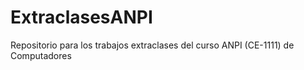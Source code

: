# ExtraclasesANPI
Repositorio para los trabajos extraclases del curso ANPI (CE-1111) de Computadores 

